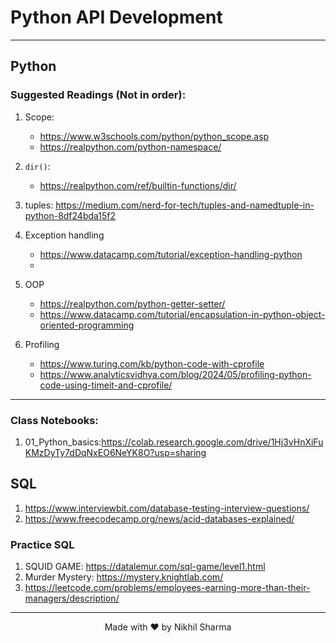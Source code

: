 # Python API Development
----

## Python
### Suggested Readings (Not in order):
1. Scope:
    - https://www.w3schools.com/python/python_scope.asp
    - https://realpython.com/python-namespace/
2. `dir()`:
    - https://realpython.com/ref/builtin-functions/dir/
3. tuples: https://medium.com/nerd-for-tech/tuples-and-namedtuple-in-python-8df24bda15f2

4. Exception handling
    - https://www.datacamp.com/tutorial/exception-handling-python
    - 

5. OOP
    - https://realpython.com/python-getter-setter/
    - https://www.datacamp.com/tutorial/encapsulation-in-python-object-oriented-programming 

6. Profiling
    - https://www.turing.com/kb/python-code-with-cprofile
    - https://www.analyticsvidhya.com/blog/2024/05/profiling-python-code-using-timeit-and-cprofile/ 


---
### Class Notebooks:
1. 01_Python_basics:https://colab.research.google.com/drive/1Hj3vHnXiFuKMzDyTy7dDqNxEO6NeYK8O?usp=sharing


## SQL
1. https://www.interviewbit.com/database-testing-interview-questions/
2. https://www.freecodecamp.org/news/acid-databases-explained/

### Practice SQL
1. SQUID GAME: https://datalemur.com/sql-game/level1.html
2. Murder Mystery: https://mystery.knightlab.com/
3. https://leetcode.com/problems/employees-earning-more-than-their-managers/description/

---
<div align="center">
Made with ❤️ by Nikhil Sharma
</div>